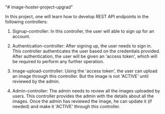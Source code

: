 "# image-hoster-project-upgrad" 

In this project, one will learn how to develop REST API endpoints in the following controllers:

1. Signup-controller: In this controller, the user will able to sign up for an account.

2. Authentication-controller: After signing up, the user needs to sign in. This controller authenticates the user based on the credentials provided. After authentication, the user will be given an 'access token', which will be required to perform any further operation.

3. Image-upload-controller: Using the 'access token', the user can upload an image through this controller. But the image is not 'ACTIVE' until reviewed by the admin.

4. Admin-controller: The admin needs to review all the images uploaded by users. This controller provides the admin with the details about all the images. Once the admin has reviewed the image, he can update it (if needed) and make it 'ACTIVE' through this controller.

